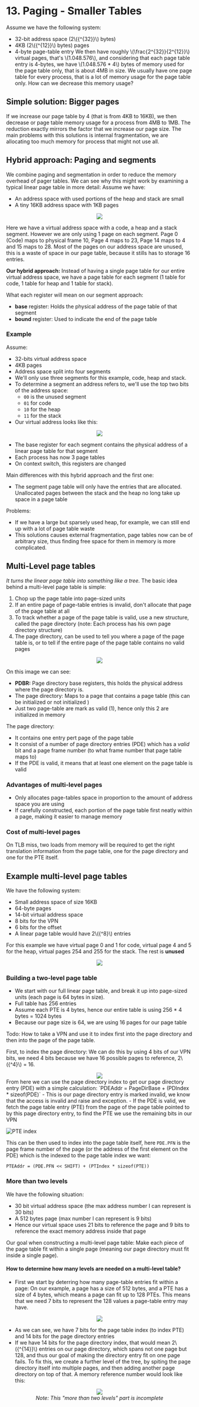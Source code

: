 # 13. Paging - Smaller Tables
Assume we have the following system: 
- 32-bit address space (2\\({^{32}}\\) bytes)
- 4KB (2\\({^{12}}\\) bytes) pages
- 4-byte page-table entry
We then have roughly \\(\frac{2^{32}}{2^{12}}\\) virtual pages, that's \\(1.048.576\\), and considering that each page table entry is 4-bytes, we have \\(1.048.576 * 4\\)  bytes of memory used for the page table only, that is about 4MB in size. We usually have one page table for every process, that is a lot of memory usage for the page table only. How can we decrease this memory usage? 

## Simple solution: Bigger pages
If we increase our page table by 4 (that is from 4KB to 16KB), we then decrease or page table memory usage for a process from 4MB to 1MB. The reduction exactly mirrors the factor that we increase our page size. 
The main problems with this solutions is internal fragmentation, we are allocating too much memory for process that might not use all. 

## Hybrid approach: Paging and segments
We combine paging and segmentation in order to reduce the memory overhead of pager tables. We can see why this might work by examining a typical linear page table in more detail: 
Assume we have: 
- An address space with used portions of the heap and stack are small
- A tiny 16KB address space with 1KB pages

<center><img src="./images/segment_example.png"></center>

Here we have a virtual address space with a code, a heap and a stack segment. However we are only using 1 page on each segment. Page 0 (Code) maps to physical frame 10, Page 4 maps to 23, Page 14 maps to 4 and 15 maps to 28. Most of the pages on our address space are unused, this is a waste of space in our page table, because it stills has to storage 16 entries. 

**Our hybrid approach:** Instead of having a single page table for our entire virtual address space, we have a page table for each segment (1 table for code, 1 table for heap and 1 table for stack).

What each register will mean on our segment approach: 
- **base** register: Holds the physical address of the page table of that segment
- **bound** register: Used to indicate the end of the page table

### Example
Assume: 
- 32-bits virtual address space 
- 4KB pages
- Address space split into four segments
- We'll only use three segments for this example, code, heap and stack.
- To determine a segment an address refers to, we'll use the top two bits of the address space: 
	- `00` is the unused segment 
	- `01` for code
	- `10` for the heap
	- `11` for the stack
- Our virtual address looks like this:

<center><img src="./images/virtual_add.png"></center>

- The base register for each segment contains the physical address of a linear page table for that segment
- Each process has now 3 page tables
- On context switch, this registers are changed

Main differences with this hybrid approach and the first one: 
- The segment page table will only have the entries that are allocated. Unallocated pages between the stack and the heap no long take up space in a page table 

Problems: 
- If we have a large but sparsely used heap, for example, we can still end up with a lot of page table waste
- This solutions causes external fragmentation, page tables now can be of arbitrary size, thus finding free space for them in memory is more complicated. 


## Multi-Level page tables
*It turns the linear page table into something like a tree.*
The basic idea behind a multi-level page table is simple: 
1. Chop up the page table into page-sized units
2. If an entire page of page-table entries is invalid, don't allocate that page of the page table at all
3. To track whether a page of the page table is valid, use a new structure, called the page directory (note: Each process has his own page directory structure)
4. The page directory, can be used to tell you where a page of the page table is, or to tell if the entire page of the page table contains no valid pages

<center><img src="./images/multi-level-pt.png"></center>

On this image we can see: 
- **PDBR:** Page directory base registers,  this holds the physical address where the page directory is.
- The page directory: Maps to a page that contains a page table (this can be initialized or not initialized )
- Just two page-table are mark as valid (1), hence only this 2 are initialized in memory

The page directory: 
- It contains one entry pert page of the page table
- It consist of a number of page directory entries (PDE) which has a *valid* bit and a page frame number (to what frame number that page table maps to)
- If the PDE is valid, it means that at least one element on the page table is valid 

### Advantages of multi-level pages
- Only allocates page-tables space in proportion to the amount of address space you are using
- If carefully constructed, each portion of the page table first neatly within a page, making it easier to manage memory 
### Cost of multi-level pages
On TLB miss, two loads from memory will be required to get the right translation information from the page table, one for the page directory and one for the PTE itself. 

## Example multi-level page tables
We have the following system: 
- Small address space of size 16KB
- 64-byte pages
- 14-bit virtual address space
- 8 bits for the VPN
- 6 bits for the offset
- A linear page table would have 2\\({^8}\\) entries

For this example we have virtual page 0 and 1 for code, virtual page 4 and 5 for the heap, virtual pages 254 and 255 for the stack. The rest is **unused** 

<center><img src="./images/address_space_22.png"></center>

### Building a two-level page table
- We start with our full linear page table, and break it up into page-sized units (each page is 64 bytes in size). 
- Full table has 256 entries
- Assume each PTE is 4 bytes, hence our entire table is using 256 * 4 bytes = 1024 bytes
- Because our page size is 64, we are using 16 pages for our page table

Todo: How to take a VPN and use it to index first into the page directory and then into the page of the page table. 

First, to index the page directory: We can do this by using 4 bits of our VPN bits, we need 4 bits because we have 16 possible pages to reference, 2\\({^4}\\) = 16.
<center><img src="./images/vpn_page_dir.png"></center>
From here we can use the page directory index to get our page directory entry (PDE) with a simple calculation: `PDEAddr = PageDirBase + (PDIndex * sizeof(PDE)` 
- This is our page directory entry is marked invalid, we know that the access is invalid and raise and exception. 
- If the PDE is valid, we fetch the page table entry (PTE) from the page of the page table pointed to by this page directory entry, to find the PTE we use the remaining bits in our VPN

![PTE index](pte_index.png)

This can be then used to index into the page table itself, here `PDE.PFN` is the page frame number of the page (or the address of the first element on the PDE) which is the indexed to the page table index we want: 
```
PTEAddr = (PDE.PFN << SHIFT) + (PTIndex * sizeof(PTE))
```

### More than two levels
We have the following situation: 
- 30 bit virtual address space (the max address number I can represent is 30 bits)
- A 512 bytes page (max number I can represent is 9 bits)
- Hence our virtual space uses 21 bits to reference the page and 9 bits to reference the exact memory address inside that page 

Our goal when constructing a multi-level page table: Make each piece of the page table fit within a single page (meaning our page directory must fit inside a single page). 

#### How to determine how many levels are needed on a multi-level table?
- First we start by deterring how many page-table entries fit within a page: On our example, a page has a size of 512 bytes, and a PTE has a size of 4 bytes, which means a page can fit up to 128 PTEs. This means that we need 7 bits to represent the 128 values a page-table entry may have. 

<center><img src="./images/pteentry.png"></center>

- As we can see, we have 7 bits for the page table index (to index PTE) and 14 bits for the page directory entries 
- If we have 14 bits for the page directory index, that would mean 2\\({^{14}}\\) entries on our page directory, which spans not one page but 128, and thus our goal of making the directory entry fit on one page fails. 
To fix this, we create a further level of the tree, by spiting the page directory itself into multiple pages, and then adding another page directory on top of that. A memory reference number would look like this: 

<center><img src="./images/final-mutlilevel.png"></center>

<center><i>Note: This "more than two levels" part is incomplete</i></center>
